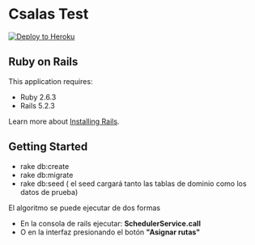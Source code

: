 Csalas Test
================

[![Deploy to Heroku](https://www.herokucdn.com/deploy/button.png)](https://heroku.com/deploy)

Ruby on Rails
-------------

This application requires:

- Ruby 2.6.3
- Rails 5.2.3

Learn more about [Installing Rails](http://railsapps.github.io/installing-rails.html).

Getting Started
---------------

- rake db:create
- rake db:migrate
- rake db:seed ( el seed cargará tanto las tablas de dominio como los datos de prueba)

El algoritmo se puede ejecutar de dos formas

- En la consola de rails ejecutar: **SchedulerService.call**
- O en la interfaz presionando el botón **"Asignar rutas"**